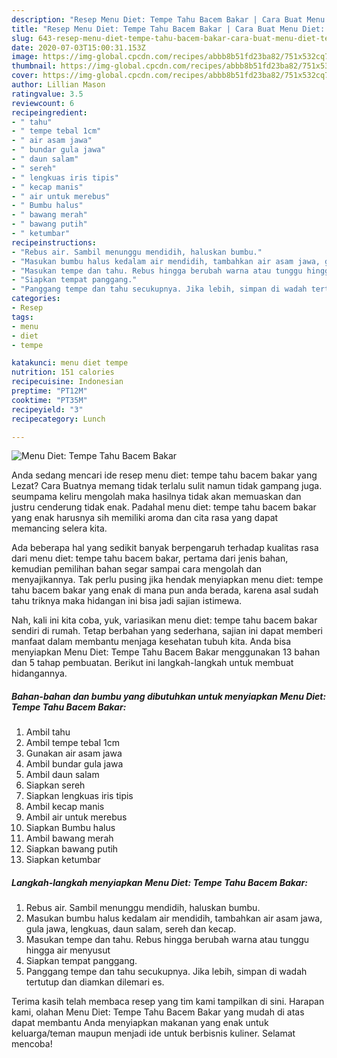 ```yaml
---
description: "Resep Menu Diet: Tempe Tahu Bacem Bakar | Cara Buat Menu Diet: Tempe Tahu Bacem Bakar Yang Paling Enak"
title: "Resep Menu Diet: Tempe Tahu Bacem Bakar | Cara Buat Menu Diet: Tempe Tahu Bacem Bakar Yang Paling Enak"
slug: 643-resep-menu-diet-tempe-tahu-bacem-bakar-cara-buat-menu-diet-tempe-tahu-bacem-bakar-yang-paling-enak
date: 2020-07-03T15:00:31.153Z
image: https://img-global.cpcdn.com/recipes/abbb8b51fd23ba82/751x532cq70/menu-diet-tempe-tahu-bacem-bakar-foto-resep-utama.jpg
thumbnail: https://img-global.cpcdn.com/recipes/abbb8b51fd23ba82/751x532cq70/menu-diet-tempe-tahu-bacem-bakar-foto-resep-utama.jpg
cover: https://img-global.cpcdn.com/recipes/abbb8b51fd23ba82/751x532cq70/menu-diet-tempe-tahu-bacem-bakar-foto-resep-utama.jpg
author: Lillian Mason
ratingvalue: 3.5
reviewcount: 6
recipeingredient:
- " tahu"
- " tempe tebal 1cm"
- " air asam jawa"
- " bundar gula jawa"
- " daun salam"
- " sereh"
- " lengkuas iris tipis"
- " kecap manis"
- " air untuk merebus"
- " Bumbu halus"
- " bawang merah"
- " bawang putih"
- " ketumbar"
recipeinstructions:
- "Rebus air. Sambil menunggu mendidih, haluskan bumbu."
- "Masukan bumbu halus kedalam air mendidih, tambahkan air asam jawa, gula jawa, lengkuas, daun salam, sereh dan kecap."
- "Masukan tempe dan tahu. Rebus hingga berubah warna atau tunggu hingga air menyusut"
- "Siapkan tempat panggang."
- "Panggang tempe dan tahu secukupnya. Jika lebih, simpan di wadah tertutup dan diamkan dilemari es."
categories:
- Resep
tags:
- menu
- diet
- tempe

katakunci: menu diet tempe 
nutrition: 151 calories
recipecuisine: Indonesian
preptime: "PT12M"
cooktime: "PT35M"
recipeyield: "3"
recipecategory: Lunch

---
```



![Menu Diet: Tempe Tahu Bacem Bakar](https://img-global.cpcdn.com/recipes/abbb8b51fd23ba82/751x532cq70/menu-diet-tempe-tahu-bacem-bakar-foto-resep-utama.jpg)

Anda sedang mencari ide resep menu diet: tempe tahu bacem bakar yang Lezat? Cara Buatnya memang tidak terlalu sulit namun tidak gampang juga. seumpama keliru mengolah maka hasilnya tidak akan memuaskan dan justru cenderung tidak enak. Padahal menu diet: tempe tahu bacem bakar yang enak harusnya sih memiliki aroma dan cita rasa yang dapat memancing selera kita.



Ada beberapa hal yang sedikit banyak berpengaruh terhadap kualitas rasa dari menu diet: tempe tahu bacem bakar, pertama dari jenis bahan, kemudian pemilihan bahan segar sampai cara mengolah dan menyajikannya. Tak perlu pusing jika hendak menyiapkan menu diet: tempe tahu bacem bakar yang enak di mana pun anda berada, karena asal sudah tahu triknya maka hidangan ini bisa jadi sajian istimewa.


Nah, kali ini kita coba, yuk, variasikan menu diet: tempe tahu bacem bakar sendiri di rumah. Tetap berbahan yang sederhana, sajian ini dapat memberi manfaat dalam membantu menjaga kesehatan tubuh kita. Anda bisa menyiapkan Menu Diet: Tempe Tahu Bacem Bakar menggunakan 13 bahan dan 5 tahap pembuatan. Berikut ini langkah-langkah untuk membuat hidangannya.

<!--inarticleads1-->

##### Bahan-bahan dan bumbu yang dibutuhkan untuk menyiapkan Menu Diet: Tempe Tahu Bacem Bakar:

1. Ambil  tahu
1. Ambil  tempe tebal 1cm
1. Gunakan  air asam jawa
1. Ambil  bundar gula jawa
1. Ambil  daun salam
1. Siapkan  sereh
1. Siapkan  lengkuas iris tipis
1. Ambil  kecap manis
1. Ambil  air untuk merebus
1. Siapkan  Bumbu halus
1. Ambil  bawang merah
1. Siapkan  bawang putih
1. Siapkan  ketumbar




<!--inarticleads2-->

##### Langkah-langkah menyiapkan Menu Diet: Tempe Tahu Bacem Bakar:

1. Rebus air. Sambil menunggu mendidih, haluskan bumbu.
1. Masukan bumbu halus kedalam air mendidih, tambahkan air asam jawa, gula jawa, lengkuas, daun salam, sereh dan kecap.
1. Masukan tempe dan tahu. Rebus hingga berubah warna atau tunggu hingga air menyusut
1. Siapkan tempat panggang.
1. Panggang tempe dan tahu secukupnya. Jika lebih, simpan di wadah tertutup dan diamkan dilemari es.




Terima kasih telah membaca resep yang tim kami tampilkan di sini. Harapan kami, olahan Menu Diet: Tempe Tahu Bacem Bakar yang mudah di atas dapat membantu Anda menyiapkan makanan yang enak untuk keluarga/teman maupun menjadi ide untuk berbisnis kuliner. Selamat mencoba!
